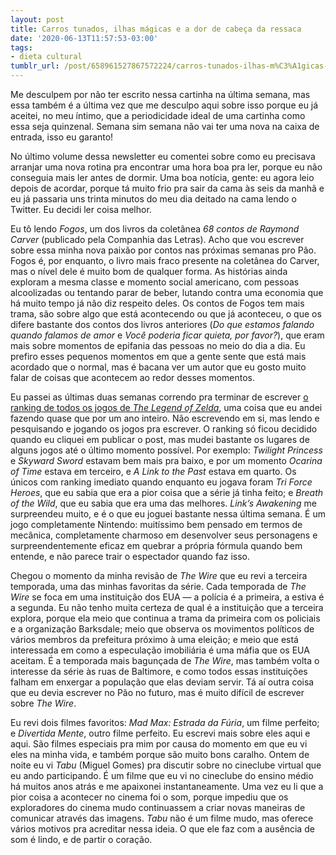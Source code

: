 ```yaml
---
layout: post
title: Carros tunados, ilhas mágicas e a dor de cabeça da ressaca
date: '2020-06-13T11:57:53-03:00'
tags:
- dieta cultural
tumblr_url: /post/658961527867572224/carros-tunados-ilhas-m%C3%A1gicas-e-a-dor-de-cabe%C3%A7a-da
---
```

Me desculpem por não ter escrito nessa cartinha na última semana, mas essa também é a última vez que me desculpo aqui sobre isso porque eu já aceitei, no meu íntimo, que a periodicidade ideal de uma cartinha como essa seja quinzenal. Semana sim semana não vai ter uma nova na caixa de entrada, isso eu garanto!

No último volume dessa newsletter eu comentei sobre como eu precisava arranjar uma nova rotina pra encontrar uma hora boa pra ler, porque eu não conseguia mais ler antes de dormir. Uma boa notícia, gente: eu agora leio depois de acordar, porque tá muito frio pra sair da cama às seis da manhã e eu já passaria uns trinta minutos do meu dia deitado na cama lendo o Twitter. Eu decidi ler coisa melhor.

Eu tô lendo _Fogos_, um dos livros da coletânea _68 contos de Raymond Carver_ (publicado pela Companhia das Letras). Acho que vou escrever sobre essa minha nova paixão por contos nas próximas semanas pro Pão. Fogos é, por enquanto, o livro mais fraco presente na coletânea do Carver, mas o nível dele é muito bom de qualquer forma. As histórias ainda exploram a mesma classe e momento social americano, com pessoas alcoolizadas ou tentando parar de beber, lutando contra uma economia que há muito tempo já não diz respeito deles. Os contos de Fogos tem mais trama, são sobre algo que está acontecendo ou que já aconteceu, o que os difere bastante dos contos dos livros anteriores (_Do que estamos falando quando falamos de amor_ e _Você poderia ficar quieta, por favor?_), que eram mais sobre momentos de epifania das pessoas no meio do dia a dia. Eu prefiro esses pequenos momentos em que a gente sente que está mais acordado que o normal, mas é bacana ver um autor que eu gosto muito falar de coisas que acontecem ao redor desses momentos.

Eu passei as últimas duas semanas correndo pra terminar de escrever [o ranking de todos os jogos de _The Legend of Zelda_](https://paomortadela.com.br/post/658072033320730624/um-ranking-de-todos-os-the-legend-of-zelda), uma coisa que eu andei fazendo quase que por um ano inteiro. Não escrevendo em si, mas lendo e pesquisando e jogando os jogos pra escrever. O ranking só ficou decidido quando eu cliquei em publicar o post, mas mudei bastante os lugares de alguns jogos até o último momento possível. Por exemplo: _Twilight Princess_ e _Skyward Sword_ estavam bem mais pra baixo, e por um momento _Ocarina of Time_ estava em terceiro, e _A Link to the Past_ estava em quarto. Os únicos com ranking imediato quando enquanto eu jogava foram _Tri Force Heroes_, que eu sabia que era a pior coisa que a série já tinha feito; e _Breath of the Wild_, que eu sabia que era uma das melhores. _Link’s Awakening_ me surpreendeu muito, e é o que eu joguei bastante nessa última semana. É um jogo completamente Nintendo: muitíssimo bem pensado em termos de mecânica, completamente charmoso em desenvolver seus personagens e surpreendentemente eficaz em quebrar a própria fórmula quando bem entende, e não parece trair o espectador quando faz isso.

Chegou o momento da minha revisão de _The Wire_ que eu revi a terceira temporada, uma das minhas favoritas da série. Cada temporada de _The Wire_ se foca em uma instituição dos EUA — a polícia é a primeira, a estiva é a segunda. Eu não tenho muita certeza de qual é a instituição que a terceira explora, porque ela meio que continua a trama da primeira com os policiais e a organização Barksdale; meio que observa os movimentos políticos de vários membros da prefeitura próximo à uma eleição; e meio que está interessada em como a especulação imobiliária é uma máfia que os EUA aceitam. É a temporada mais bagunçada de _The Wire_, mas também volta o interesse da série às ruas de Baltimore, e como todos essas instituições falham em enxergar a população que elas deviam servir. Tá aí outra coisa que eu devia escrever no Pão no futuro, mas é muito difícil de escrever sobre _The Wire_.

Eu revi dois filmes favoritos: _Mad Max: Estrada da Fúria_, um filme perfeito; e _Divertida Mente_, outro filme perfeito. Eu escrevi mais sobre eles aqui e aqui. São filmes especiais pra mim por causa do momento em que eu vi eles na minha vida, e também porque são muito bons caralho. Ontem de noite eu vi _Tabu_ (Miguel Gomes) pra discutir sobre no cineclube virtual que eu ando participando. É um filme que eu vi no cineclube do ensino médio há muitos anos atrás e me apaixonei instantaneamente. Uma vez eu li que a pior coisa a acontecer no cinema foi o som, porque impediu que os exploradores do cinema mudo continuassem a criar novas maneiras de comunicar através das imagens. _Tabu_ não é um filme mudo, mas oferece vários motivos pra acreditar nessa ideia. O que ele faz com a ausência de som é lindo, e de partir o coração.

